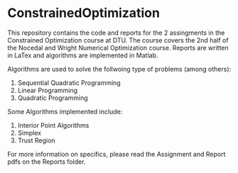 # ConstrainedOptimization
This repository contains the code and reports for the 2 assingments in the Constrained Optimization course at DTU. 
The course covers the 2nd half of the Nocedal and Wright Numerical Optimization course.
Reports are written in LaTex and algorithms are implemented in Matlab. 

Algorithms are used to solve the follwoing type of problems (among others):
  1. Sequential Quadratic Programming
  2. Linear Programming
  3. Quadratic Programming
  
Some Algorithms implemented include:
  1. Interior Point Algorithms
  2. Simplex
  3. Trust Region
 
 
 For more information on specifics, please read the Assignment and Report pdfs on the Reports folder. 
